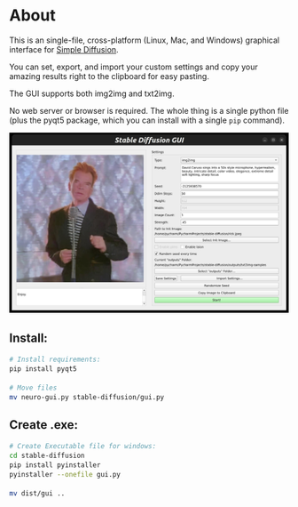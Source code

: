 # About
This is an single-file, cross-platform (Linux, Mac, and Windows) graphical interface for [Simple Diffusion](https://github.com/CompVis/stable-diffusion).

You can set, export, and import your custom settings and copy your amazing results right to the clipboard for easy pasting.

The GUI supports both img2img and txt2img.

No web server or browser is required. The whole thing is a single python file (plus the pyqt5 package, which you can install with a single `pip` command).

![alt text](./screenshot_update.png)


## Install:
```sh
# Install requirements:
pip install pyqt5

# Move files
mv neuro-gui.py stable-diffusion/gui.py
```

## Create .exe:
```sh
# Create Executable file for windows:
cd stable-diffusion
pip install pyinstaller
pyinstaller --onefile gui.py

mv dist/gui ..
```

